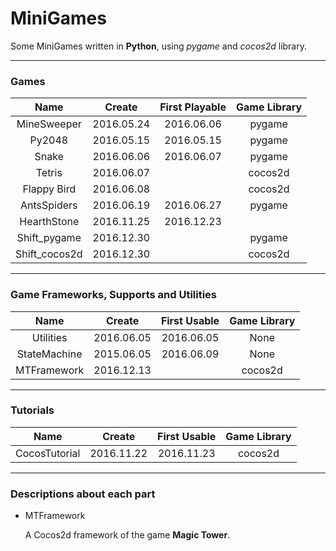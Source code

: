 # MiniGames

Some MiniGames written in **Python**, using *pygame* and *cocos2d* library.

-------

### Games

|Name           |Create     |First Playable |Game Library   |
|:-------------:|:---------:|:-------------:|:-------------:|
|MineSweeper    |2016.05.24 |2016.06.06     |pygame         |
|Py2048         |2016.05.15 |2016.05.15     |pygame         |
|Snake          |2016.06.06 |2016.06.07     |pygame         |
|Tetris         |2016.06.07 |               |cocos2d        |
|Flappy Bird    |2016.06.08 |               |cocos2d        |
|AntsSpiders    |2016.06.19 |2016.06.27     |pygame         |
|HearthStone    |2016.11.25 |2016.12.23     |               |
|Shift_pygame   |2016.12.30 |               |pygame         |
|Shift_cocos2d  |2016.12.30 |               |cocos2d        |

-------
    

### Game Frameworks, Supports and Utilities

|Name           |Create     |First Usable   |Game Library   |
|:-------------:|:---------:|:-------------:|:-------------:|
|Utilities      |2016.06.05 |2016.06.05     |None           |
|StateMachine   |2015.06.05 |2016.06.09     |None           |
|MTFramework    |2016.12.13 |               |cocos2d        |


-------


### Tutorials

|Name           |Create     |First Usable   |Game Library   |
|:-------------:|:---------:|:-------------:|:-------------:|
|CocosTutorial  |2016.11.22 |2016.11.23     |cocos2d        |


-------

### Descriptions about each part

- MTFramework

    A Cocos2d framework of the game **Magic Tower**.
